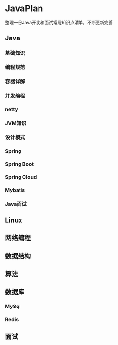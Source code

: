 # JavaPlan
整理一份Java开发和面试常用知识点清单，不断更新完善

## Java

### 基础知识

### 编程规范

### 容器详解

### 并发编程

### netty


### JVM知识



### 设计模式

### Spring

### Spring Boot

### Spring Cloud

### Mybatis



### Java面试

## Linux

## 网络编程

## 数据结构


## 算法


## 数据库

### MySql

### Redis


## 面试


